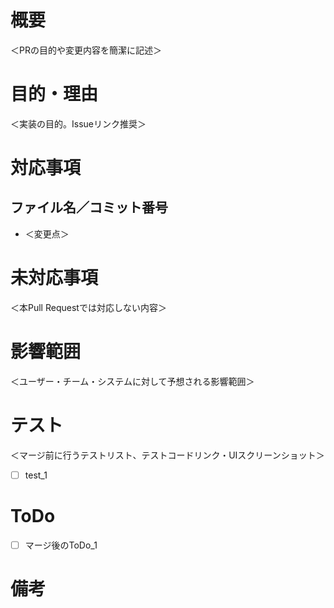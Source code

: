 # 概要
＜PRの目的や変更内容を簡潔に記述＞

# 目的・理由
＜実装の目的。Issueリンク推奨＞

# 対応事項
## ファイル名／コミット番号
- ＜変更点＞ 

# 未対応事項
＜本Pull Requestでは対応しない内容＞

# 影響範囲
＜ユーザー・チーム・システムに対して予想される影響範囲＞

# テスト
＜マージ前に行うテストリスト、テストコードリンク・UIスクリーンショット＞
- [ ] test_1

# ToDo
- [ ] マージ後のToDo_1

# 備考
